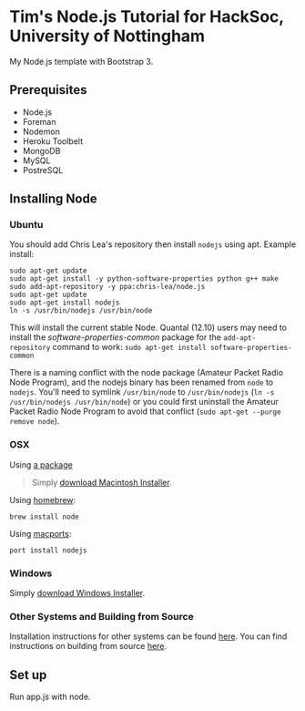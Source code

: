 Tim's Node.js Tutorial for HackSoc, University of Nottingham
============================================================

My Node.js template with Bootstrap 3.

## Prerequisites

- Node.js
- Foreman
- Nodemon
- Heroku Toolbelt
- MongoDB
- MySQL
- PostreSQL

## Installing Node

### Ubuntu

You should add Chris Lea's repository then install `nodejs` using apt. Example install:

    sudo apt-get update
    sudo apt-get install -y python-software-properties python g++ make
    sudo add-apt-repository -y ppa:chris-lea/node.js
    sudo apt-get update
    sudo apt-get install nodejs
	ln -s /usr/bin/nodejs /usr/bin/node

This will install the current stable Node. Quantal (12.10) users may need to install the *software-properties-common* package for the `add-apt-repository` command to work: `sudo apt-get install software-properties-common`

There is a naming conflict with the node package (Amateur Packet Radio Node Program), and the nodejs binary has been renamed from `node` to `nodejs`. You'll need to symlink `/usr/bin/node` to `/usr/bin/nodejs` (`ln -s /usr/bin/nodejs /usr/bin/node`) or you could first uninstall the Amateur Packet Radio Node Program to avoid that conflict (`sudo apt-get --purge remove node`).

### OSX
Using [a package](http://nodejs.org/#download)

> Simply [download Macintosh Installer](http://nodejs.org/#download).

Using [homebrew](https://github.com/mxcl/homebrew):

    brew install node

Using [macports](http://www.macports.org/):

    port install nodejs  

### Windows

Simply [download Windows Installer](http://nodejs.org/#download).

### Other Systems and Building from Source

Installation instructions for other systems can be found [here](https://github.com/joyent/node/wiki/Installing-Node.js-via-package-manager). You can find instructions on building from source [here](https://github.com/joyent/node/wiki/Installation).

Set up
------

Run app.js with node.


